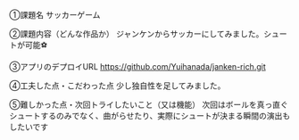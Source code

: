 ①課題名
サッカーゲーム

②課題内容（どんな作品か）
ジャンケンからサッカーにしてみました。シュートが可能⚽️

③アプリのデプロイURL
https://github.com/Yuihanada/janken-rich.git

④工夫した点・こだわった点
少し独自性を足してみました。

⑤難しかった点・次回トライしたいこと（又は機能）
次回はボールを真っ直ぐシュートするのみでなく、曲がらせたり、実際にシュートが決まる瞬間の演出もしたいです
